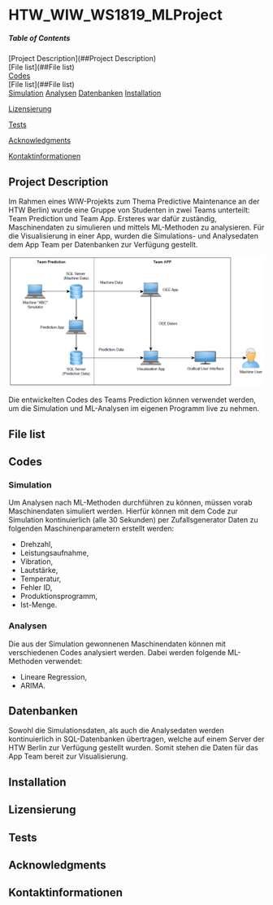 # HTW_WIW_WS1819_MLProject
##### Table of Contents  
[Project Description](##Project Description)  
[File list](##File list)  
[Codes](##Codes)  
[File list](##File list)  
[Simulation](###Simulation)
[Analysen](###Analysen)
[Datenbanken](##Datenbanken)
[Installation](##Installation)

[Lizensierung](##Lizensierung)

[Tests](##Tests)

[Acknowledgments](##Acknowledgments)

[Kontaktinformationen](##Kontaktinformationen)
<a name="headers"/>
## Project Description

Im Rahmen eines WIW-Projekts zum Thema Predictive Maintenance an der HTW Berlin) wurde eine Gruppe von Studenten in zwei Teams unterteilt: Team Prediction und Team App. Ersteres war dafür zuständig, Maschinendaten zu simulieren und mittels ML-Methoden zu analysieren. Für die Visualisierung in einer App, wurden die Simulations- und Analysedaten dem App Team per Datenbanken zur Verfügung gestellt. 

 
![alt text](https://github.com/Hawky12/HTW_WIW_WS1819_MLProject/blob/master/Aufteilung%20der%20Teams.PNG?raw=true)

Die entwickelten Codes des Teams Prediction können verwendet werden, um die Simulation und ML-Analysen im eigenen Programm live zu nehmen.

## File list

## Codes

### Simulation
Um Analysen nach ML-Methoden durchführen zu können, müssen vorab Maschinendaten simuliert werden. Hierfür können mit dem Code zur Simulation kontinuierlich (alle 30 Sekunden) per Zufallsgenerator Daten zu folgenden Maschinenparametern erstellt werden:
-	Drehzahl,
-	Leistungsaufnahme,
-	Vibration,
-	Lautstärke,
-	Temperatur,
-	Fehler ID,
-	Produktionsprogramm,
-	Ist-Menge.

### Analysen
Die aus der Simulation gewonnenen Maschinendaten können mit verschiedenen Codes analysiert werden. Dabei werden folgende ML-Methoden verwendet:
-	Lineare Regression,
-	ARIMA.

## Datenbanken

Sowohl die Simulationsdaten, als auch die Analysedaten werden kontinuierlich in SQL-Datenbanken übertragen, welche auf einem Server der HTW Berlin zur Verfügung gestellt wurden. Somit stehen die Daten für das App Team bereit zur Visualisierung. 

## Installation

## Lizensierung

## Tests

## Acknowledgments

## Kontaktinformationen
